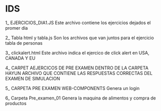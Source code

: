 # IDS

1_ EJERCICIOS_DIA1.JS
Este archivo contiene los ejercicios dejados el promer dia 

2_ Tabla html y tabla.js
Son los archivos que van juntos para el ejercicio tabla de personas

3_ clickalert.html
Este archivo indica el ejercico de click alert en USA, CANADA Y EU

4_ CARPET AEJERCICOS DE PRE EXAMEN 
DENTRO DE LA CARPETA HAYUN ARCHIVO QUE CONTIENE LAS RESPUESTAS CORRECTAS DEL EXAMEN DE SIMULACION

5_ CARPETA PRE EXAMEN WEB-COMPONENTS
Genera un login 

6_ Carpeta Pre_examen_01
Genera la maquina de alimentos y compra de productos

